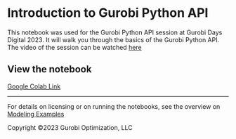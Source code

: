 # Introduction to Gurobi Python API
This notebook was used for the Gurobi Python API session at Gurobi Days Digital 2023. It will walk you through the basics of the Gurobi Python API.
The video of the session can be watched [here](https://vimeo.com/830685647/c7f9971fda)

## View the notebook

[Google Colab Link](https://colab.research.google.com/github/Gurobi/modeling-examples/blob/master/gurobi_days_digital_2023/intro_to_gurobipy/intro_to_gurobipy_gcl.ipynb)

----
For details on licensing or on running the notebooks, see the overview on [Modeling Examples](../../)


Copyright ©2023 Gurobi Optimization, LLC
